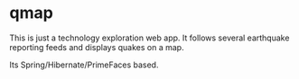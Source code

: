 qmap
====

This is just a technology exploration web app.
It follows several earthquake reporting feeds and displays quakes on a map.

Its Spring/Hibernate/PrimeFaces based.
